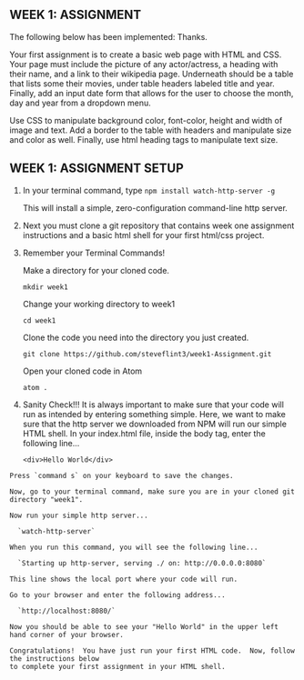 ## WEEK 1: ASSIGNMENT

The following below has been implemented: Thanks.

Your first assignment is to create a basic web page with HTML and CSS.  Your page must
include the picture of any actor/actress, a heading with their name, and a link to their wikipedia
page.  Underneath should be a table that lists some their movies, under table headers labeled title
and year.  Finally, add an input date form that allows for the user to choose the month, day and
year from a dropdown menu.

Use CSS to manipulate background color, font-color, height and width of image
and text. Add a border to the table with headers and manipulate size and color as well.  Finally, use
html heading tags to manipulate text size.

## WEEK 1: ASSIGNMENT SETUP

  1. In your terminal command, type `npm install watch-http-server -g`

     This will install a simple, zero-configuration command-line http server.

  2. Next you must clone a git repository that contains week one assignment instructions
  and a basic html shell for your first html/css project.

  3.  Remember your Terminal Commands!  

      Make a directory for your cloned code.

        `mkdir week1`

      Change your working directory to week1

        `cd week1`

      Clone the code you need into the directory you just created.

        `git clone https://github.com/steveflint3/week1-Assignment.git`

      Open your cloned code in Atom

        `atom .`

  4. Sanity Check!!!  It is always important to make sure that your code will run as
  intended by entering something simple.  Here, we want to make sure that the http server
  we downloaded from NPM will run our simple HTML shell. In your index.html file, inside
  the body tag, enter the following line...

      `<div>Hello World</div>`

    Press `command s` on your keyboard to save the changes.

    Now, go to your terminal command, make sure you are in your cloned git directory "week1".

    Now run your simple http server...

      `watch-http-server`

    When you run this command, you will see the following line...

      `Starting up http-server, serving ./ on: http://0.0.0.0:8080`

    This line shows the local port where your code will run.

    Go to your browser and enter the following address...

      `http://localhost:8080/`

    Now you should be able to see your "Hello World" in the upper left hand corner of your browser.

    Congratulations!  You have just run your first HTML code.  Now, follow the instructions below
    to complete your first assignment in your HTML shell.
